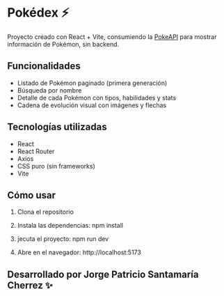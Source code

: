 # Pokédex ⚡️

Proyecto creado con React + Vite, consumiendo la [PokeAPI](https://pokeapi.co/) para mostrar información de Pokémon, sin backend.

## Funcionalidades
- Listado de Pokémon paginado (primera generación)  
- Búsqueda por nombre  
- Detalle de cada Pokémon con tipos, habilidades y stats  
- Cadena de evolución visual con imágenes y flechas  

## Tecnologías utilizadas
- React  
- React Router  
- Axios  
- CSS puro (sin frameworks)  
- Vite  

## Cómo usar
1. Clona el repositorio
   
2. Instala las dependencias: npm install
  
3. jecuta el proyecto: npm run dev
   
4. Abre en el navegador: http://localhost:5173

## Desarrollado por Jorge Patricio Santamaría Cherrez ✨
